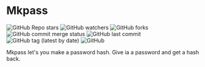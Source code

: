 # Mkpass

![GitHub Repo stars](https://img.shields.io/github/stars/ghosthunter15/Power?style=plastic) ![GitHub watchers](https://img.shields.io/github/watchers/ghosthunter15/Power?style=plastic) ![GitHub forks](https://img.shields.io/github/forks/ghosthunter15/Power?style=plastic) ![GitHub commit merge status](https://img.shields.io/github/commit-status/ghosthunter15/Power/master/21181e24534df1f4f137b2c00f6b84c3f7f17212?style=plastic) ![GitHub last commit](https://img.shields.io/github/last-commit/ghosthunter15/Power?style=plastic) ![GitHub tag (latest by date)](https://img.shields.io/github/v/tag/ghosthunter15/Power?style=plastic) ![GitHub](https://img.shields.io/github/license/ghosthunter15/Power?style=plastic)


Mkpass let's you make a password hash. Give ia a password and get a hash back.
